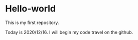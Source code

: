 # Hello-world
This is my first repository.

Today is 2020/12/16.
I will begin my code travel on the github.
